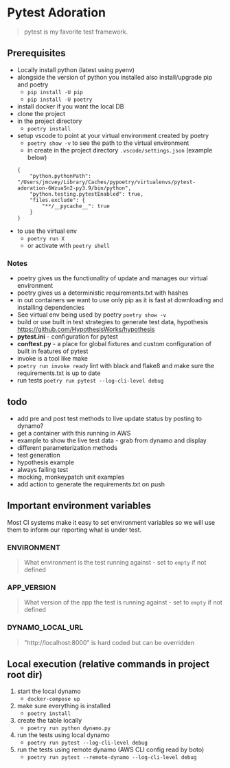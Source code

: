 # Pytest Adoration

> pytest is my favorite test framework.

## Prerequisites

- Locally install python (latest using pyenv)
- alongside the version of python you installed also install/upgrade pip and poetry
    - `pip install -U pip`
    - `pip install -U poetry`
- install docker if you want the local DB
- clone the project
- in the project directory
    - `poetry install`
- setup vscode to point at your virtual environment created by poetry
    - `poetry show -v` to see the path to the virtual environment
    - in create in the project directory `.vscode/settings.json` (example below)
    ```
    {
        "python.pythonPath": "/Users/jmcvey/Library/Caches/pypoetry/virtualenvs/pytest-adoration-6WzuaSn2-py3.9/bin/python",
        "python.testing.pytestEnabled": true,
        "files.exclude": {
            "**/__pycache__": true
        }
    }
    ```
- to use the virtual env
    - `poetry run X`
    - or activate with `poetry shell`

### Notes

- poetry gives us the functionality of update and manages our virtual environment
- poetry gives us a deterministic requirements.txt with hashes
- in out containers we want to use only pip as it is fast at downloading and installing dependencies
- See virtual env being used by poetry `poetry show -v`
- build or use built in test strategies to generate test data, hypothesis https://github.com/HypothesisWorks/hypothesis
- **pytest.ini** - configuration for pytest
- **conftest.py** - a place for global fixtures and custom configuration of built in features of pytest
- invoke is a tool like make
- `poetry run invoke ready` lint with black and flake8 and make sure the requirements.txt is up to date
- run tests `poetry run pytest --log-cli-level debug`

## todo

- add pre and post test methods to live update status by posting to dynamo?
- get a container with this running in AWS
- example to show the live test data - grab from dynamo and display
- different parameterization methods
- test generation
- hypothesis example
- always failing test
- mocking, monkeypatch unit examples
- add action to generate the requirements.txt on push

## Important environment variables

Most CI systems make it easy to set environment variables so we will use them to inform our reporting what is under test.

### ENVIRONMENT

> What environment is the test running against - set to `empty` if not defined

### APP_VERSION

> What version of the app the test is running against - set to `empty` if not defined

### DYNAMO_LOCAL_URL

> "http://localhost:8000" is hard coded but can be overridden

## Local execution (relative commands in project root dir)

1. start the local dynamo
    - `docker-compose up`
2. make sure everything is installed
    - `poetry install`
3. create the table locally
    - `poetry run python dynamo.py`
4. run the tests using local dynamo
    - `poetry run pytest --log-cli-level debug`
5. run the tests using remote dynamo (AWS CLI config read by boto)
    - `poetry run pytest --remote-dynamo --log-cli-level debug`
